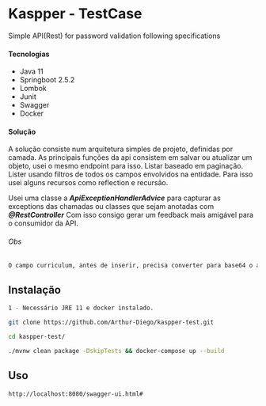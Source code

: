 # Kaspper - TestCase

Simple API(Rest) for password validation following specifications
#### Tecnologias
* Java 11 
* Springboot 2.5.2
* Lombok
* Junit
* Swagger
* Docker
#### Solução
A solução consiste num arquitetura simples de projeto, definidas por camada.
As principais funções da api consistem em salvar ou atualizar um objeto, usei o mesmo endpoint para isso.
Listar baseado em paginação.
Lister usando filtros de todos os campos envolvidos na entidade. Para isso usei alguns recursos como reflection e recursão.

Usei uma classe a ***ApiExceptionHandlerAdvice*** para capturar as exceptions das chamadas ou classes que sejam anotadas com ***@RestController***
Com isso consigo gerar um feedback mais amigável para o consumidor da API.

###### Obs
```bash
O campo curriculum, antes de inserir, precisa converter para base64 o arquivo em questão
```

## Instalação
```bash
1 - Necessário JRE 11 e docker instalado.

git clone https://github.com/Arthur-Diego/kaspper-test.git

cd kaspper-test/

./mvnw clean package -DskipTests && docker-compose up --build
```

## Uso
```bash
http://localhost:8080/swagger-ui.html#
```


